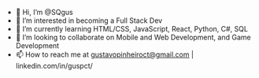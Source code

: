 - 👋 Hi, I’m @SQgus
- 👀 I’m interested in becoming a Full Stack Dev
- 🌱 I’m currently learning HTML/CSS, JavaScript, React, Python, C#, SQL
- 💞️ I’m looking to collaborate on Mobile and Web Development, and Game Development
- 📫 How to reach me at gustavopinheiroct@gmail.com | linkedin.com/in/guspct/ 

